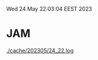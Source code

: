 Wed 24 May 22:03:04 EEST 2023
# JAM
<a href='./cache/202305/24_22.log'>./cache/202305/24_22.log</a>
